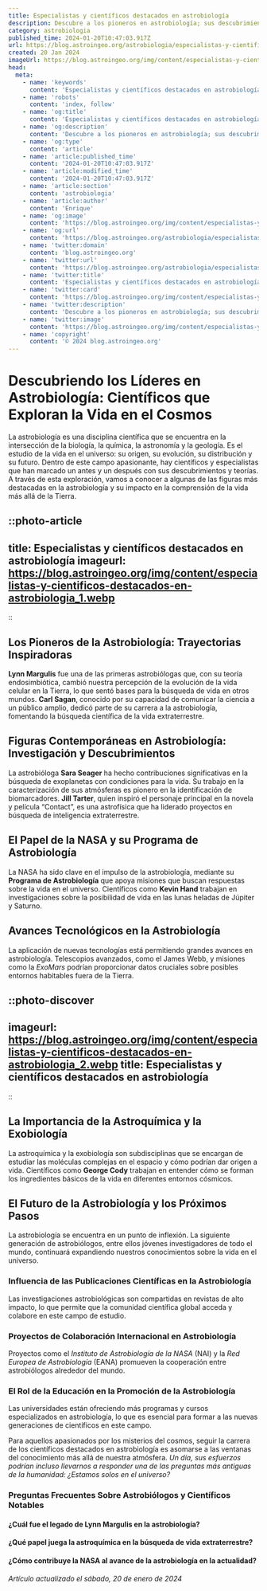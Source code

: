 ```yaml
---
title: Especialistas y científicos destacados en astrobiología
description: Descubre a los pioneros en astrobiología; sus descubrimientos, teorías y contribuciones clave al estudio de la vida en el cosmos.
category: astrobiologia
published_time: 2024-01-20T10:47:03.917Z
url: https://blog.astroingeo.org/astrobiologia/especialistas-y-cientificos-destacados-en-astrobiologia
created: 20 Jan 2024
imageUrl: https://blog.astroingeo.org/img/content/especialistas-y-cientificos-destacados-en-astrobiologia_1.webp
head:
  meta:
    - name: 'keywords'
      content: 'Especialistas y científicos destacados en astrobiología'
    - name: 'robots'
      content: 'index, follow'
    - name: 'og:title'
      content: 'Especialistas y científicos destacados en astrobiología'
    - name: 'og:description'
      content: 'Descubre a los pioneros en astrobiología; sus descubrimientos, teorías y contribuciones clave al estudio de la vida en el cosmos.'
    - name: 'og:type'
      content: 'article'
    - name: 'article:published_time'
      content: '2024-01-20T10:47:03.917Z'
    - name: 'article:modified_time'
      content: '2024-01-20T10:47:03.917Z'
    - name: 'article:section'
      content: 'astrobiologia'
    - name: 'article:author'
      content: 'Enrique'
    - name: 'og:image'
      content: 'https://blog.astroingeo.org/img/content/especialistas-y-cientificos-destacados-en-astrobiologia_1.webp'
    - name: 'og:url'
      content: 'https://blog.astroingeo.org/astrobiologia/especialistas-y-cientificos-destacados-en-astrobiologia'
    - name: 'twitter:domain'
      content: 'blog.astroingeo.org'
    - name: 'twitter:url'
      content: 'https://blog.astroingeo.org/astrobiologia/especialistas-y-cientificos-destacados-en-astrobiologia'
    - name: 'twitter:title'
      content: 'Especialistas y científicos destacados en astrobiología'
    - name: 'twitter:card'
      content: 'https://blog.astroingeo.org/img/content/especialistas-y-cientificos-destacados-en-astrobiologia_1.webp'
    - name: 'twitter:description'
      content: 'Descubre a los pioneros en astrobiología; sus descubrimientos, teorías y contribuciones clave al estudio de la vida en el cosmos.'
    - name: 'twitter:image'
      content: 'https://blog.astroingeo.org/img/content/especialistas-y-cientificos-destacados-en-astrobiologia_1.webp'
    - name: 'copyright'
      content: '© 2024 blog.astroingeo.org'
---
```

# Descubriendo los Líderes en Astrobiología: Científicos que Exploran la Vida en el Cosmos

La astrobiología es una disciplina científica que se encuentra en la intersección de la biología, la química, la astronomía y la geología. Es el estudio de la vida en el universo: su origen, su evolución, su distribución y su futuro. Dentro de este campo apasionante, hay científicos y especialistas que han marcado un antes y un después con sus descubrimientos y teorías. A través de esta exploración, vamos a conocer a algunas de las figuras más destacadas en la astrobiología y su impacto en la comprensión de la vida más allá de la Tierra.


::photo-article
---
title: Especialistas y científicos destacados en astrobiología
imageurl: https://blog.astroingeo.org/img/content/especialistas-y-cientificos-destacados-en-astrobiologia_1.webp
---
::


## Los Pioneros de la Astrobiología: Trayectorias Inspiradoras

**Lynn Margulis** fue una de las primeras astrobiólogas que, con su teoría endosimbiótica, cambió nuestra percepción de la evolución de la vida celular en la Tierra, lo que sentó bases para la búsqueda de vida en otros mundos.
**Carl Sagan**, conocido por su capacidad de comunicar la ciencia a un público amplio, dedicó parte de su carrera a la astrobiología, fomentando la búsqueda científica de la vida extraterrestre.

## Figuras Contemporáneas en Astrobiología: Investigación y Descubrimientos

La astrobióloga **Sara Seager** ha hecho contribuciones significativas en la búsqueda de exoplanetas con condiciones para la vida. Su trabajo en la caracterización de sus atmósferas es pionero en la identificación de biomarcadores.
**Jill Tarter**, quien inspiró el personaje principal en la novela y película “Contact”, es una astrofísica que ha liderado proyectos en búsqueda de inteligencia extraterrestre.

## El Papel de la NASA y su Programa de Astrobiología

La NASA ha sido clave en el impulso de la astrobiología, mediante su **Programa de Astrobiología** que apoya misiones que buscan respuestas sobre la vida en el universo. Científicos como **Kevin Hand** trabajan en investigaciones sobre la posibilidad de vida en las lunas heladas de Júpiter y Saturno.

## Avances Tecnológicos en la Astrobiología

La aplicación de nuevas tecnologías está permitiendo grandes avances en astrobiología. Telescopios avanzados, como el James Webb, y misiones como la *ExoMars* podrían proporcionar datos cruciales sobre posibles entornos habitables fuera de la Tierra.


::photo-discover
---
imageurl: https://blog.astroingeo.org/img/content/especialistas-y-cientificos-destacados-en-astrobiologia_2.webp
title: Especialistas y científicos destacados en astrobiología
---
::


## La Importancia de la Astroquímica y la Exobiología

La astroquímica y la exobiología son subdisciplinas que se encargan de estudiar las moléculas complejas en el espacio y cómo podrían dar origen a vida. Científicos como **George Cody** trabajan en entender cómo se forman los ingredientes básicos de la vida en diferentes entornos cósmicos.

## El Futuro de la Astrobiología y los Próximos Pasos

La astrobiología se encuentra en un punto de inflexión. La siguiente generación de astrobiólogos, entre ellos jóvenes investigadores de todo el mundo, continuará expandiendo nuestros conocimientos sobre la vida en el universo.

### Influencia de las Publicaciones Científicas en la Astrobiología

Las investigaciones astrobiológicas son compartidas en revistas de alto impacto, lo que permite que la comunidad científica global acceda y colabore en este campo de estudio.

### Proyectos de Colaboración Internacional en Astrobiología

Proyectos como el *Instituto de Astrobiología de la NASA* (NAI) y la *Red Europea de Astrobiología* (EANA) promueven la cooperación entre astrobiólogos alrededor del mundo.

### El Rol de la Educación en la Promoción de la Astrobiología

Las universidades están ofreciendo más programas y cursos especializados en astrobiología, lo que es esencial para formar a las nuevas generaciones de científicos en este campo.

Para aquellos apasionados por los misterios del cosmos, seguir la carrera de los científicos destacados en astrobiología es asomarse a las ventanas del conocimiento más allá de nuestra atmósfera. *Un día, sus esfuerzos podrían incluso llevarnos a responder una de las preguntas más antiguas de la humanidad: ¿Estamos solos en el universo?*

### Preguntas Frecuentes Sobre Astrobiólogos y Científicos Notables
#### ¿Cuál fue el legado de Lynn Margulis en la astrobiología?
#### ¿Qué papel juega la astroquímica en la búsqueda de vida extraterrestre?
#### ¿Cómo contribuye la NASA al avance de la astrobiología en la actualidad?

_Artículo actualizado el sábado, 20 de enero de 2024_